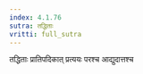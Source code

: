 ```yaml
---
index: 4.1.76
sutra: तद्धिताः
vritti: full_sutra
---
```


तद्धिताः प्रातिपदिकात्  प्रत्ययः परश्च आद्युदात्तश्च
